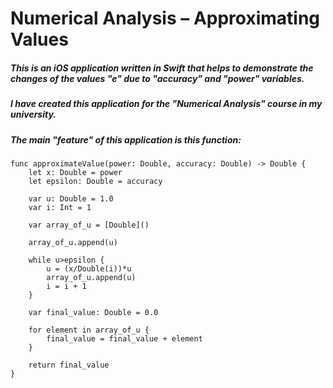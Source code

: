 # Numerical Analysis – Approximating Values
##### This is an iOS application written in Swift that helps to demonstrate the changes of the values "e" due to "accuracy" and "power" variables.
##### I have created this application for the "Numerical Analysis" course in my university.
##### The main "feature" of this application is this function:
```
func approximateValue(power: Double, accuracy: Double) -> Double {
    let x: Double = power
    let epsilon: Double = accuracy
    
    var u: Double = 1.0
    var i: Int = 1
    
    var array_of_u = [Double]()
    
    array_of_u.append(u)
    
    while u>epsilon {
        u = (x/Double(i))*u
        array_of_u.append(u)
        i = i + 1
    }
    
    var final_value: Double = 0.0
    
    for element in array_of_u {
        final_value = final_value + element
    }
    
    return final_value
}
```
